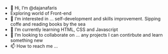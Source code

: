- 👋 Hi, I’m @dajanafaris
- Exploring world of Front-end 
- 👀 I’m interested in ... self-development and skills improvement. Sipping coffe and reading books by the sea
- 🌱 I’m currently learning HTML, CSS and Javascript 
- 💞️ I’m looking to collaborate on ... any projects I can contirbute and learn something new
- 📫 How to reach me ...

<!---
dajanafaris/dajanafaris is a ✨ special ✨ repository because its `README.md` (this file) appears on your GitHub profile.
You can click the Preview link to take a look at your changes.
--->
